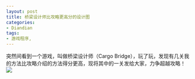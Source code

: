 ```yaml
---
layout: post
title: 桥梁设计师比攻略更高分的设计图
categories:
- Diandian
tags:
- 游戏程序, 
---
```

突然间看到一个游戏，叫做桥梁设计师（Cargo Bridge），玩了玩，发现有几关我的方法比攻略介绍的方法得分更高，现将其中的一关发给大家，力争超越攻略！
<br />
<img src="http://m3.img.srcdd.com/farm5/d/2012/0627/10/5428DBD81C914F552F70C99E081CA86C_B500_900_500_374.PNG" />